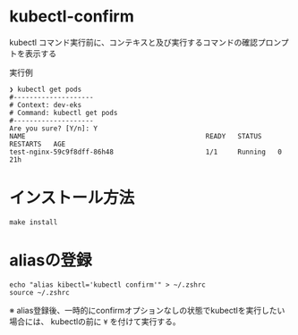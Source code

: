 # kubectl-confirm
kubectl コマンド実行前に、コンテキスと及び実行するコマンドの確認プロンプトを表示する

実行例
```shell
❯ kubectl get pods
#--------------------
# Context: dev-eks
# Command: kubectl get pods
#--------------------
Are you sure? [Y/n]: Y
NAME                                             READY   STATUS    RESTARTS   AGE
test-nginx-59c9f8dff-86h48                       1/1     Running   0          21h
```

# インストール方法
```shell
make install
```

# aliasの登録
```shell
echo "alias kibectl='kubectl confirm'" > ~/.zshrc
source ~/.zshrc
```
※ alias登録後、一時的にconfirmオプションなしの状態でkubectlを実行したい場合には、
kubectlの前に `¥` を付けて実行する。
